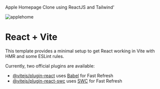 Apple Homepage Clone using ReactJS and Tailwind'

![applehome](https://github.com/jamltg/apple-clone/assets/98795730/95b8ce11-a3c8-49c5-84a2-d0f5699e6a34)



# React + Vite

This template provides a minimal setup to get React working in Vite with HMR and some ESLint rules.

Currently, two official plugins are available:

- [@vitejs/plugin-react](https://github.com/vitejs/vite-plugin-react/blob/main/packages/plugin-react/README.md) uses [Babel](https://babeljs.io/) for Fast Refresh
- [@vitejs/plugin-react-swc](https://github.com/vitejs/vite-plugin-react-swc) uses [SWC](https://swc.rs/) for Fast Refresh
